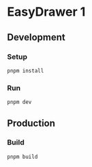 # EasyDrawer 1

## Development

### Setup

```
pnpm install
```

### Run

```
pnpm dev
```

## Production

### Build

```
pnpm build
```
